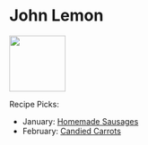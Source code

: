 # John Lemon

<img src="https://imagesvc.meredithcorp.io/v3/mm/image?url=https%3A%2F%2Fimages.media-allrecipes.com%2Fuserphotos%2F2400684.jpg&w=768&h=768&c=sc&poi=face&q=85" height="100" width="100" />

Recipe Picks:

- January: [Homemade Sausages](../recipe/jan/homemade-sausages.md)
- February: [Candied Carrots](../recipe/feb/candied-carrots.md)